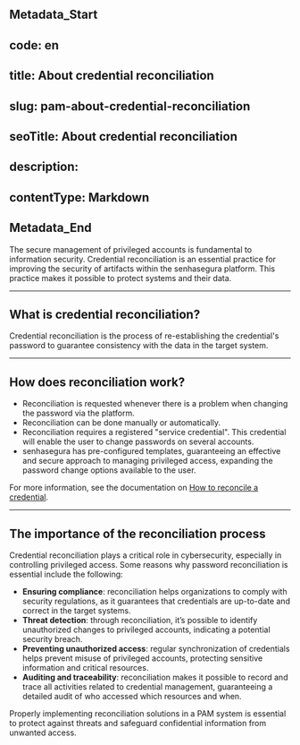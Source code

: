 ## Metadata_Start 
## code: en
## title: About credential reconciliation 
## slug: pam-about-credential-reconciliation 
## seoTitle: About credential reconciliation 
## description:  
## contentType: Markdown 
## Metadata_End
The secure management of privileged accounts is fundamental to information security. Credential reconciliation is an essential practice for improving the security of artifacts within the senhasegura platform. This practice makes it possible to protect systems and their data.

***

## What is credential reconciliation?
Credential reconciliation is the process of re-establishing the credential's password to guarantee consistency with the data in the target system.

***

## How does reconciliation work?
* Reconciliation is requested whenever there is a problem when changing the password via the platform.
* Reconciliation can be done manually or automatically.
* Reconciliation requires a registered "service credential". This credential will enable the user to change passwords on several accounts.
* senhasegura has pre-configured templates, guaranteeing an effective and secure approach to managing privileged access, expanding the password change options available to the user.

For more information, see the documentation on [How to reconcile a credential](/v3-32/docs/pam-how-to-reconcile-a-credential).

***

## The importance of the reconciliation process 
Credential reconciliation plays a critical role in cybersecurity, especially in controlling privileged access. Some reasons why password reconciliation is essential include the following:

* **Ensuring compliance**: reconciliation helps organizations to comply with security regulations, as it guarantees that credentials are up-to-date and correct in the target systems.
* **Threat detection**: through reconciliation, it’s possible to identify unauthorized changes to privileged accounts, indicating a potential security breach.
* **Preventing unauthorized access**: regular synchronization of credentials helps prevent misuse of privileged accounts, protecting sensitive information and critical resources.
* **Auditing and traceability**: reconciliation makes it possible to record and trace all activities related to credential management, guaranteeing a detailed audit of who accessed which resources and when.

Properly implementing reconciliation solutions in a PAM system is essential to protect against threats and safeguard confidential information from unwanted access.